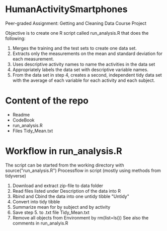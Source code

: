 # HumanActivitySmartphones
Peer-graded Assignment: Getting and Cleaning Data Course Project

Objective is to create one R script called run_analysis.R that does the following:

1) Merges the training and the test sets to create one data set.
2) Extracts only the measurements on the mean and standard deviation for each measurement. 
3) Uses descriptive activity names to name the activities in the data set
4) Appropriately labels the data set with descriptive variable names. 
5) From the data set in step 4, creates a second, independent tidy data set with the average of each variable for each activity and each subject.

# Content of the repo
- Readme
- CodeBook
- run_analysis.R
- Files Tidy_Mean.txt
# Workflow in run_analysis.R
The script can be started from the working directory with source("run_analysis.R")
Processflow in script (mostly using methods from tidyverse)
1. Download and extract zip-file to data folder
2. Read files listed under Description of the data into R
3. Rbind and Cbind the data into one untidy tibble "Untidy"
4. Convert into tidy tibble
5. Summarize mean for by subject and by activity
6. Save step 5. to .txt file Tidy_Mean.txt
7. Remove all objects from Environment by rm(list=ls()) 
See also the comments in run_analyis.R

